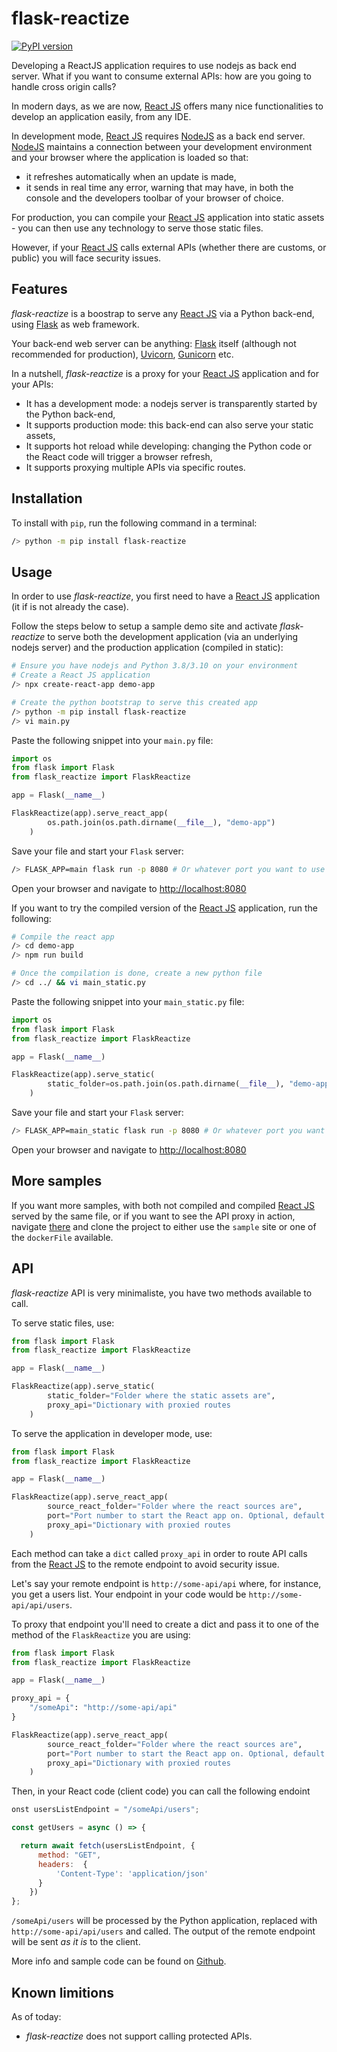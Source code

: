 # flask-reactize

[![PyPI version](https://badge.fury.io/py/flask-reactize.svg)](https://badge.fury.io/py/flask-reactize)

Developing a ReactJS application requires to use nodejs as back end server.
What if you want to consume external APIs: how are you going to handle cross origin calls?

In modern days, as we are now, [React JS](https://reactjs.org/) offers many nice functionalities to develop an application easily, from any IDE.

In development mode, [React JS](https://reactjs.org/) requires [NodeJS](https://nodejs.org/en/) as a back end server. [NodeJS](https://nodejs.org/en/) maintains a connection between your development environment and your browser where the application is loaded so that:

* it refreshes automatically when an update is made,
* it sends in real time any error, warning that may have, in both the console and the developers toolbar of your browser of choice.

For production, you can compile your [React JS](https://reactjs.org/) application into static assets - you can then use any technology to serve those static files.

However, if your [React JS](https://reactjs.org/) calls external APIs (whether there are customs, or public) you will face security issues.

## Features

*flask-reactize* is a boostrap to serve any [React JS](https://reactjs.org/) via a Python back-end, using [Flask](https://flask.palletsprojects.com/en/2.0.x/) as web framework. 

Your back-end web server can be anything: [Flask](https://flask.palletsprojects.com/en/2.0.x/) itself (although not recommended for production), [Uvicorn](https://www.uvicorn.org/), [Gunicorn](https://gunicorn.org/) etc.

In a nutshell, *flask-reactize* is a proxy for your [React JS](https://reactjs.org/) application and for your APIs:

* It has a development mode: a nodejs server is transparently started by the Python back-end,
* It supports production mode: this back-end can also serve your static assets,
* It supports hot reload while developing: changing the Python code or the React code will trigger a browser refresh,
* It supports proxying multiple APIs via specific routes.

## Installation

To install with `pip`, run the following command in a terminal:

```bash
/> python -m pip install flask-reactize
```

## Usage

In order to use *flask-reactize*, you first need to have a [React JS](https://reactjs.org/) application (it if is not already the case).

Follow the steps below to setup a sample demo site and activate *flask-reactize* to serve both the development application (via an underlying nodejs server) and the production application (compiled in static):

```bash
# Ensure you have nodejs and Python 3.8/3.10 on your environment
# Create a React JS application
/> npx create-react-app demo-app

# Create the python bootstrap to serve this created app
/> python -m pip install flask-reactize
/> vi main.py
```

Paste the following snippet into your `main.py` file:

```python
import os
from flask import Flask
from flask_reactize import FlaskReactize

app = Flask(__name__)

FlaskReactize(app).serve_react_app(
        os.path.join(os.path.dirname(__file__), "demo-app")
    )
```

Save your file and start your `Flask` server:

```bash
/> FLASK_APP=main flask run -p 8080 # Or whatever port you want to use
```

Open your browser and navigate to [http://localhost:8080](http://localhost:8080)

If you want to try the compiled version of the [React JS](https://reactjs.org/) application, run the following:

```bash
# Compile the react app
/> cd demo-app
/> npm run build

# Once the compilation is done, create a new python file
/> cd ../ && vi main_static.py
```

Paste the following snippet into your `main_static.py` file:

```python
import os
from flask import Flask
from flask_reactize import FlaskReactize

app = Flask(__name__)

FlaskReactize(app).serve_static(
        static_folder=os.path.join(os.path.dirname(__file__), "demo-app/build")
    )
```

Save your file and start your `Flask` server:

```bash
/> FLASK_APP=main_static flask run -p 8080 # Or whatever port you want to use
```

Open your browser and navigate to [http://localhost:8080](http://localhost:8080)

## More samples

If you want more samples, with both not compiled and compiled [React JS](https://reactjs.org/) served by the same file, or if you want to see the API proxy in action, navigate [there](https://github.com/Azure-samples/flask-reactize) and clone the project to either use the `sample` site or one of the `dockerFile` available.

## API

*flask-reactize* API is very minimaliste, you have two methods available to call.

To serve static files, use:

```python
from flask import Flask
from flask_reactize import FlaskReactize

app = Flask(__name__)

FlaskReactize(app).serve_static(
        static_folder="Folder where the static assets are",
        proxy_api="Dictionary with proxied routes
    )

```

To serve the application in developer mode, use:

```python
from flask import Flask
from flask_reactize import FlaskReactize

app = Flask(__name__)

FlaskReactize(app).serve_react_app(
        source_react_folder="Folder where the react sources are",
        port="Port number to start the React app on. Optional, default 3005",
        proxy_api="Dictionary with proxied routes
    )

```

Each method can take a `dict` called `proxy_api` in order to route API calls from the [React JS](https://reactjs.org/) to the remote endpoint to avoid security issue.

Let's say your remote endpoint is `http://some-api/api` where, for instance, you get a users list. Your endpoint in your code would be `http://some-api/api/users`.

To proxy that endpoint you'll need to create a dict and pass it to one of the method of the `FlaskReactize` you are using:

```python
from flask import Flask
from flask_reactize import FlaskReactize

app = Flask(__name__)

proxy_api = {
    "/someApi": "http://some-api/api"
}

FlaskReactize(app).serve_react_app(
        source_react_folder="Folder where the react sources are",
        port="Port number to start the React app on. Optional, default 3005",
        proxy_api="Dictionary with proxied routes
    )

```

Then, in your React code (client code) you can call the following endoint

```javascript
onst usersListEndpoint = "/someApi/users";

const getUsers = async () => {

  return await fetch(usersListEndpoint, {
      method: "GET",
      headers:  {
          'Content-Type': 'application/json'
      }
    })
};
```

`/someApi/users` will be processed by the Python application, replaced with `http://some-api/api/users` and called. The output of the remote endpoint will be sent *as it is* to the client.

More info and sample code can be found on [Github](https://github.com/azure-samples/flask-reactize).

## Known limitions

As of today:

* *flask-reactize* does not support calling protected APIs.
